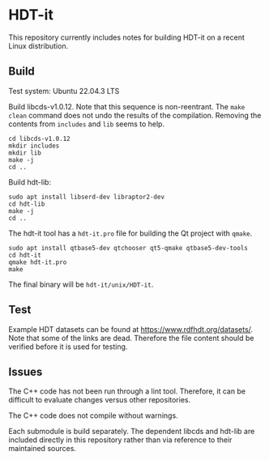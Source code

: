 # HDT-it

This repository currently includes notes for building HDT-it on a
recent Linux distribution.

## Build

Test system: Ubuntu 22.04.3 LTS

Build libcds-v1.0.12. Note that this sequence is non-reentrant. The
`make clean` command does not undo the results of the
compilation. Removing the contents from `includes` and `lib` seems to
help.

```
cd libcds-v1.0.12
mkdir includes
mkdir lib
make -j
cd ..
```

Build hdt-lib:

```
sudo apt install libserd-dev libraptor2-dev
cd hdt-lib
make -j
cd ..
```

The hdt-it tool has a `hdt-it.pro` file for building the Qt project
with `qmake`.

```
sudo apt install qtbase5-dev qtchooser qt5-qmake qtbase5-dev-tools
cd hdt-it
qmake hdt-it.pro
make
```

The final binary will be `hdt-it/unix/HDT-it`.

## Test

Example HDT datasets can be found at
https://www.rdfhdt.org/datasets/. Note that some of the links are
dead. Therefore the file content should be verified before it is used
for testing.

## Issues

The C++ code has not been run through a lint tool. Therefore, it can
be difficult to evaluate changes versus other repositories.

The C++ code does not compile without warnings.

Each submodule is build separately. The dependent libcds and hdt-lib
are included directly in this repository rather than via reference to
their maintained sources.
